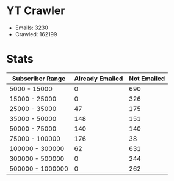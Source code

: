 # YT Crawler
- Emails: 3230
- Crawled: 162199

# Stats
| Subscriber Range  | Already Emailed | Not Emailed |
|-------|-------|-------|
| 5000 - 15000 | 0 | 690 |
| 15000 - 25000 | 0 | 326 |
| 25000 - 35000 | 47 | 175 |
| 35000 - 50000 | 148 | 151 |
| 50000 - 75000 | 140 | 140 |
| 75000 - 100000 | 176 | 38 |
| 100000 - 300000 | 62 | 631 |
| 300000 - 500000 | 0 | 244 |
| 500000 - 1000000 | 0 | 262 |
